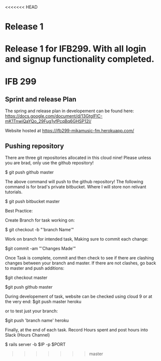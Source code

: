 <<<<<<< HEAD
# Release 1

Release 1 for IFB299. With all login and signup functionality completed.
=======
# IFB 299

## Sprint and release Plan
The spring and release plan in developement can be found here:
https://docs.google.com/document/d/13GtgIFlC-mK1TnwiQaYQo_29Fug1yfPcqBq6GHSP12I/

Website hosted at https://ifb299-mikamusic-fm.herokuapp.com/



## Pushing repository

There are three git repositories allocated in this cloud nine! Please unless you are brad,
only use the github repository!

$ git push github master 

The above command will push to the github repository! The following command is for brad's private bitbucket.
Where I will store non relivant tutorials.

$ git push bitbucket master

Best Practice: 

Create Branch for task working on:

$ git checkout -b "'branch Name'"


Work on branch for intended task, Making sure to commit each change:

$git commit -am "'Changes Made'"


Once Task is complete, commit and then check to see if there are clashing changes between your branch and master.
If there are not clashes, go back to master and push additions:

$git checkout master

$git push github master


During developement of task, website can be checked using cloud 9 or at the very end:
$git push master heroku

or to test just your branch:

$git push 'branch name' heroku


Finally, at the end of each task. Record Hours spent and post hours into Slack (Hours Channel)

$ rails server -b $IP -p $PORT

>>>>>>> master


